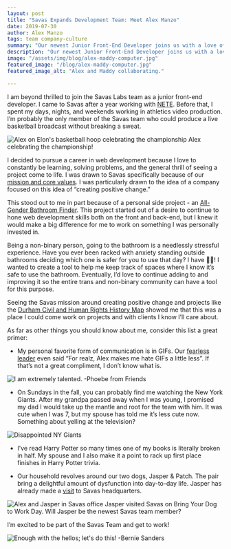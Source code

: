```yaml
---
layout: post
title: "Savas Expands Development Team: Meet Alex Manzo"
date: 2019-07-30
author: Alex Manzo
tags: team company-culture
summary: "Our newest Junior Front-End Developer joins us with a love of dogs (their dog even joined us at the office one day!) and the best gif game you've ever seen."
description: "Our newest Junior Front-End Developer joins us with a love of dogs (their dog even joined us at the office one day!) and the best gif game you've ever seen."
image: "/assets/img/blog/alex-maddy-computer.jpg"
featured_image: "/blog/alex-maddy-computer.jpg"
featured_image_alt: "Alex and Maddy collaborating."

---
```


I am beyond thrilled to join the Savas Labs team as a junior front-end developer. I came to Savas after a year working with [NETE](https://nete.com/). Before that, I spent my days, nights, and weekends working in athletics video production. I’m probably the only member of the Savas team who could produce a live basketball broadcast without breaking a sweat.

<div class="blog-image-large">
<img alt="Alex on Elon's basketball hoop celebrating the championship" src="/assets/img/blog/alex-championship.jpg">
<span class="caption">Alex celebrating the championship!</span>
</div>

I decided to pursue a career in web development because I love to constantly be learning, solving problems, and the general thrill of seeing a project come to life. I was drawn to Savas specifically because of our [mission and core values](https://savaslabs.com/company/mission-and-values/). I was particularly drawn to the idea of a company focused on this idea of “creating positive change.”

This stood out to me in part because of a personal side project - an [All-Gender Bathroom Finder](https://bathroom-finder.alexmanzo.me/). This project started out of a desire to continue to hone web development skills both on the front and back-end, but I knew it would make a big difference for me to work on something I was personally invested in.

Being a non-binary person, going to the bathroom is a needlessly stressful experience. Have you ever been racked with anxiety standing outside bathrooms deciding which one is safer for you to use that day? I have 🙋‍♂! I wanted to create a tool to help me keep track of spaces where I know it’s safe to use the bathroom. Eventually, I’d love to continue adding to and improving it so the entire trans and non-binary community can have a tool for this purpose.

Seeing the Savas mission around creating positive change and projects like the [Durham Civil and Human Rights History Map](https://savaslabs.com/results/case-studies/pmp-civil-rights-map/) showed me that this was a place I could come work on projects and with clients I know I’ll care about.

As far as other things you should know about me, consider this list a great primer:

- My personal favorite form of communication is in GIFs. Our [fearless leader](https://savaslabs.com/company/chris-russo/) even said “For realz, Alex makes me hate GIFs a little less”.
  If that’s not a great compliment, I don’t know what is.

<div class="blog-image-large">
<img alt="I am extremely talented. -Phoebe from Friends" src="/assets/img/blog/phoebe-extremely-talented.gif">
</div>

- On Sundays in the fall, you can probably find me watching the New York Giants. After my grandpa passed away when I was young, I promised my dad I would take up the mantle and root for the team with him. It was cute when I was 7, but my spouse has told me it’s less cute now. Something about yelling at the television?

<div class="blog-image-large">
<img alt="Disappointed NY Giants" src="/assets/img/blog/disappointed-ny-giants.gif">
</div>

- I’ve read Harry Potter so many times one of my books is literally broken in half. My spouse and I also make it a point to rack up first place finishes in Harry Potter trivia.

- Our household revolves around our two dogs, Jasper & Patch. The pair bring a delightful amount of dysfunction into day-to-day life. Jasper has already made a [visit](https://twitter.com/SavasLabs/status/1142097797895925761) to Savas headquarters.

<div class="blog-image-full-width">
<img alt="Alex and Jasper in Savas office" src="/assets/img/blog/alex-jasper-in-office.jpg">
<span class="caption">Jasper visited Savas on Bring Your Dog to Work Day. Will Jasper be the newest Savas team member?</span>
</div>

I’m excited to be part of the Savas Team and get to work!
<div class="blog-image-large">
<img alt="Enough with the hellos; let's do this! -Bernie Sanders" src="/assets/img/blog/bernie-sanders-hellos.gif">
</div>

